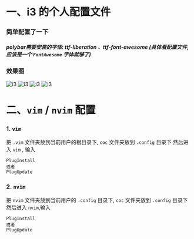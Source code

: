 # 一、i3 的个人配置文件

### 简单配置了一下  
##### polybar需要安装的字体: ttf-liberation 、ttf-font-awesome (具体看配置文件,应该是一个 `FontAwesome` 字体就够了)
### 效果图

![i3](https://ae01.alicdn.com/kf/U54b6366420a947b7b7c377c36d51e0bdZ.jpg)
![i3](https://ae01.alicdn.com/kf/Ubcd1c7986ceb4ca9808e4828624331d7Y.jpg)
![i3](https://ae01.alicdn.com/kf/U6f251dbf5dfe4e53a5cb4b1476a3b150t.jpg)
![i3](https://ae01.alicdn.com/kf/U839abdeed82241dc9480bc9d174f5520x.jpg)

# 二、`vim` / `nvim` 配置

### 1. `vim`

把 `.vim` 文件夹放到当前用户的根目录下, `coc` 文件夹放到 `.config` 目录下
然后进入 `vim` , 输入

```
PlugInstall
或者
PlugUpdate
```

### 2. `nvim`

把 `nvim` 文件夹放到当前用户的 `.config` 目录下, `coc` 文件夹放到 `.config` 目录下
然后进入 `nvim`,输入

```
PlugInstall
或者
PlugUpdate
```

